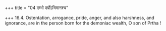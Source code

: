 +++
title = "04 दम्भो दर्पोऽभिमानश्च"

+++
16.4. Ostentation, arrogance, pride, anger, and also harshness, and
ignorance, are in the person born for the demoniac wealth, O son of
Prtha !
